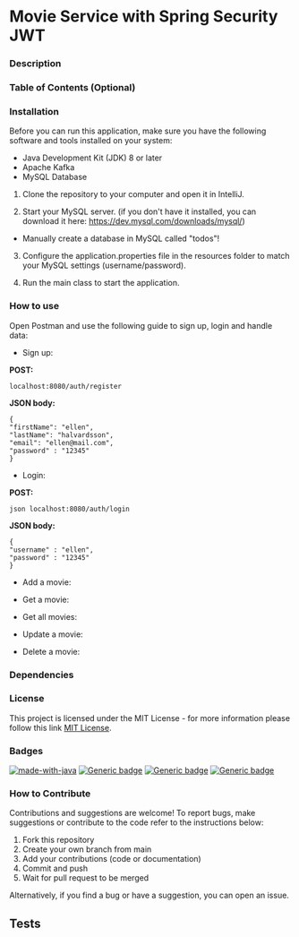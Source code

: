 # Movie Service with Spring Security JWT

### Description

### Table of Contents (Optional)

### Installation
Before you can run this application, make sure you have the following software and tools installed on your system:

* Java Development Kit (JDK) 8 or later
* Apache Kafka
* MySQL Database

1. Clone the repository to your computer and open it in IntelliJ.

2. Start your MySQL server. (if you don't have it installed, you can download it here: https://dev.mysql.com/downloads/mysql/)
* Manually create a database in MySQL called "todos"!

3. Configure the application.properties file in the resources folder to match your MySQL settings (username/password).

4. Run the main class to start the application.

### How to use

Open Postman and use the following guide to sign up, login and handle data:

* Sign up:

**POST:**
``` 
localhost:8080/auth/register
```

**JSON body:**
```
{
"firstName": "ellen",
"lastName": "halvardsson",
"email": "ellen@mail.com",
"password" : "12345"
}
```

* Login:

**POST:**
```
json localhost:8080/auth/login 
```

**JSON body:**

```
{
"username" : "ellen",
"password" : "12345"
}
```

* Add a movie:


* Get a movie:


* Get all movies:


* Update a movie:


* Delete a  movie:

### Dependencies

### License
This project is licensed under the MIT License - for more information please follow this link [MIT License](https://choosealicense.com/licenses/mit/).

### Badges

[![made-with-java](https://img.shields.io/badge/Made%20with-Java-1f425f.svg)](https://www.java.com)
[![Generic badge](https://img.shields.io/badge/Made%20with-SpringBoot-1f425f.svg)](https://shields.io/)
[![Generic badge](https://img.shields.io/badge/Made%20with-MySQL-1f425f.svg)](https://shields.io/)
[![Generic badge](https://img.shields.io/badge/Made%20with-Maven-1f425f.svg)](https://shields.io/)

### How to Contribute
Contributions and suggestions are welcome! To report bugs, make suggestions or contribute to the code refer to the instructions below:

1. Fork this repository
2. Create your own branch from main
3. Add your contributions (code or documentation)
4. Commit and push
5. Wait for pull request to be merged

Alternatively, if you find a bug or have a suggestion, you can open an issue.

## Tests


